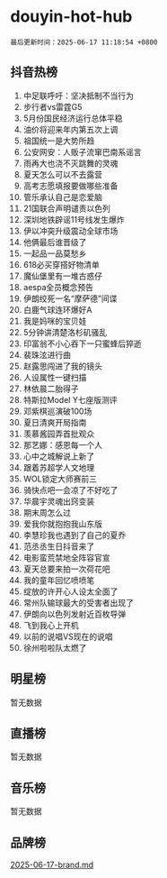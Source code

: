 # douyin-hot-hub

`最后更新时间：2025-06-17 11:18:54 +0800`

## 抖音热榜

1. 中足联呼吁：坚决抵制不当行为
1. 步行者vs雷霆G5
1. 5月份国民经济运行总体平稳
1. 油价将迎来年内第五次上调
1. 祖国统一是大势所趋
1. 公安网安：人贩子流窜巴南系谣言
1. 雨再大也浇不灭跳舞的灵魂
1. 夏天怎么可以不去露营
1. 高考志愿填报要做哪些准备
1. 管乐承认自己是恋爱脑
1. 21国联合声明谴责以色列
1. 深圳地铁辟谣11号线发生爆炸
1. 伊以冲突升级震动全球市场
1. 他俩最后谁晋级了
1. 一起品一品莫愁乡
1. 618必买穿搭好物清单
1. 魔仙堡里有一堆古惑仔
1. aespa全员概念预告
1. 伊朗绞死一名“摩萨德”间谍
1. 白鹿气球连环爆好A
1. 我是妈咪的宝贝娃
1. 5分钟讲清楚洛杉矶骚乱
1. 印富翁不小心吞下一只蜜蜂后猝逝
1. 裴珠泫进行曲
1. 赵露思闯进了我的镜头
1. 人设属性一键扫描
1. 林依晨二胎得子
1. 特斯拉Model Y七座版测评
1. 邓紫棋巡演破100场
1. 夏日清爽开局指南
1. 羡慕酱园弄首批观众
1. 那艺娜：感恩每一个人
1. 心中之城解说上新了
1. 跟着苏超学人文地理
1. WOL锁定大师赛前三
1. 骑快点吧一会凉了不好吃了
1. 华晨宇灵魂出窍变装
1. 期末周怎么过
1. 爱我你就抱抱我山东版
1. 李慧珍我也遇到了自己的夏乔
1. 范丞丞生日抖音来了
1. 电影蛮荒禁地全阵容官宣
1. 夏天总要来拍一次荷花吧
1. 我的童年回忆喷喷笔
1. 绽放的许开心人设太全面了
1. 常州队输球最大的受害者出现了
1. 伊朗向以色列发射近百枚导弹
1. 飞到我心上开机
1. 以前的说唱VS现在的说唱
1. 徐州啦啦队太燃了

## 明星榜

暂无数据

## 直播榜

暂无数据

## 音乐榜

暂无数据

## 品牌榜

[2025-06-17-brand.md](2025-06-17-brand.md)
